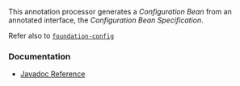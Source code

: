 This annotation processor generates a *Configuration Bean* from an annotated interface, the *Configuration Bean Specification*.

Refer also to [`foundation-config`](https://tquadrat.github.io/foundation-config/)

### Documentation

- [Javadoc Reference](https://tquadrat.github.io/foundation-config-ap/javadoc/index.html)